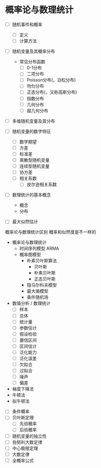 # 概率论与数理统计

- [ ] 随机事件和概率
  - [ ] 定义
  - [ ] 计算方法
- [ ] 随机变量及其概率分布
  - 常见分布函数
    - [ ] 0-1分布
    - [ ] 二项分布
    - [ ] Poisson分布(，泊松分布)
    - [ ] 均匀分布
    - [ ] 正态分布(，又称高斯分布)
    - [ ] 指数分布
    - [ ] 几何分布
    - [ ] 超几何分布
- [ ] 多维随机变量及其分布
- [ ] 随机变量的数字特征
  - [ ] 数学期望
  - [ ] 方差
  - [ ] 标准差
  - [ ] 离散型随机变量
  - [ ] 连续型随机变量
  - [ ] 协方差
  - [ ] 相关系数
    - [ ] 皮尔逊相关系数
- [ ] 数理统计的基本概念
  - 概念
  - 分布

- [ ] 最大似然估计

概率论与数理统计区别
概率和似然度是不一样的


- 概率论与数理统计
  - 时间序列模型 ARMA
  - 概率图模型
    - 朴素贝叶斯算法
      - 贝叶斯
      - 朴素贝叶斯
      - 正态贝叶斯
    - 隐马尔科夫模型
    - 最大熵模型
    - 条件随机场
- 数值分析 / 数理统计
  - [ ] 样本
  - [ ] 总体
  - [ ] 统计量
  - [ ] 参数估计
  - [ ] 假设检验
  - [ ] 置信区间
  - [ ] 区间估计
  - [ ] 泛化能力
  - [ ] 泛化误差
  - [ ] 欠拟合
  - [ ] 过拟合
  - [ ] 噪声
  - [ ] 偏差

- 梯度下降法
- 牛顿法
- 拟牛顿法

- [ ] 条件概率
- [ ] 贝叶斯定理
  - [ ] 先验概率
  - [ ] 后验概率
- [ ] 随机变量的独立性
- [ ] 伯努利大数定律
- [ ] 中心极限定理
- [ ] 大数定律
- [ ] 全概率公式
